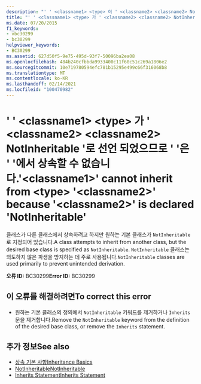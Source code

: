 ```yaml
---
description: "' ' <classname1> <type> 이 ' <classname2> <classname2> NotInheritable '로 선언 되었으므로 ' '은 ' '에서 상속할 수 없습니다 .에 대해 자세히 알아보세요."
title: "' ' <classname1> <type> 가 ' <classname2> <classname2> NotInheritable '로 선언 되었으므로 ' '은 ' '에서 상속할 수 없습니다."
ms.date: 07/20/2015
f1_keywords:
- vbc30299
- bc30299
helpviewer_keywords:
- BC30299
ms.assetid: 627d50f5-9e75-495d-93f7-50096ba2ea08
ms.openlocfilehash: 484b240cfbbda9933400c11f60c51c269a1806e2
ms.sourcegitcommit: 10e719780594efc781b15295e499c66f316068b8
ms.translationtype: MT
ms.contentlocale: ko-KR
ms.lasthandoff: 02/14/2021
ms.locfileid: "100470982"
---
```

# <a name="classname1-cannot-inherit-from-type-classname2-because-classname2-is-declared-notinheritable"></a><span data-ttu-id="9112b-103">' ' \<classname1> \<type> 가 ' \<classname2> \<classname2> NotInheritable '로 선언 되었으므로 ' '은 ' '에서 상속할 수 없습니다.</span><span class="sxs-lookup"><span data-stu-id="9112b-103">'\<classname1>' cannot inherit from \<type> '\<classname2>' because '\<classname2>' is declared 'NotInheritable'</span></span>

<span data-ttu-id="9112b-104">클래스가 다른 클래스에서 상속하려고 하지만 원하는 기본 클래스가 `NotInheritable`로 지정되어 있습니다.</span><span class="sxs-lookup"><span data-stu-id="9112b-104">A class attempts to inherit from another class, but the desired base class is specified as `NotInheritable`.</span></span> <span data-ttu-id="9112b-105">`NotInheritable` 클래스는 의도하지 않은 파생을 방지하는 데 주로 사용됩니다.</span><span class="sxs-lookup"><span data-stu-id="9112b-105">`NotInheritable` classes are used primarily to prevent unintended derivation.</span></span>  
  
 <span data-ttu-id="9112b-106">**오류 ID:** BC30299</span><span class="sxs-lookup"><span data-stu-id="9112b-106">**Error ID:** BC30299</span></span>  
  
## <a name="to-correct-this-error"></a><span data-ttu-id="9112b-107">이 오류를 해결하려면</span><span class="sxs-lookup"><span data-stu-id="9112b-107">To correct this error</span></span>  
  
- <span data-ttu-id="9112b-108">원하는 기본 클래스의 정의에서 `NotInheritable` 키워드를 제거하거나 `Inherits` 문을 제거합니다.</span><span class="sxs-lookup"><span data-stu-id="9112b-108">Remove the `NotInheritable` keyword from the definition of the desired base class, or remove the `Inherits` statement.</span></span>  
  
## <a name="see-also"></a><span data-ttu-id="9112b-109">추가 정보</span><span class="sxs-lookup"><span data-stu-id="9112b-109">See also</span></span>

- [<span data-ttu-id="9112b-110">상속 기본 사항</span><span class="sxs-lookup"><span data-stu-id="9112b-110">Inheritance Basics</span></span>](../programming-guide/language-features/objects-and-classes/inheritance-basics.md)
- [<span data-ttu-id="9112b-111">NotInheritable</span><span class="sxs-lookup"><span data-stu-id="9112b-111">NotInheritable</span></span>](../language-reference/modifiers/notinheritable.md)
- [<span data-ttu-id="9112b-112">Inherits Statement</span><span class="sxs-lookup"><span data-stu-id="9112b-112">Inherits Statement</span></span>](../language-reference/statements/inherits-statement.md)
